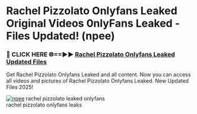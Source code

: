 # Rachel Pizzolato Onlyfans Leaked Original Videos 0nlyFans Leaked - Files Updated! (npee)

<h3>🔴 CLICK HERE 🌐==►► <a href="https://tinyurl.com/3hn5wdd3" rel="nofollow">Rachel Pizzolato Onlyfans Leaked Updated Files</a></h3>

Get Rachel Pizzolato Onlyfans Leaked and all content. Now you can access all videos and pictures of Rachel Pizzolato Onlyfans Leaked. New Updated Files 2025!

[![npee](https://i.imgur.com/4HnBqBT.gif)](https://tinyurl.com/3hn5wdd3)
rachel pizzolato leaked onlyfans<br>
rachel pizzolato onlyfans leaks